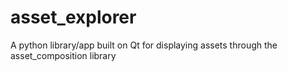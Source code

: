 # asset_explorer
A python library/app built on Qt for displaying assets through the asset_composition library
